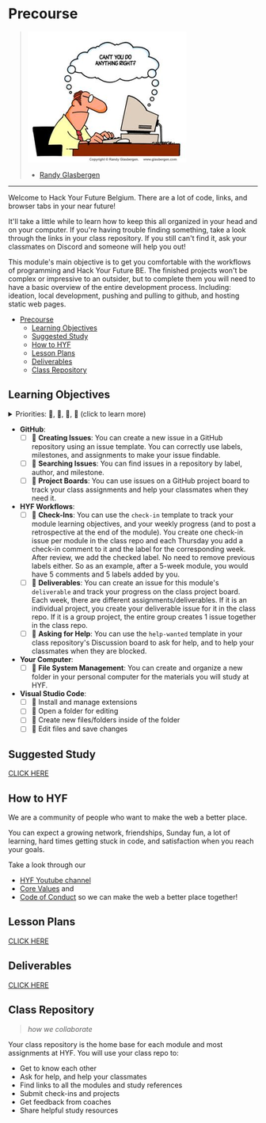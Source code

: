 # Precourse

> ![miscommunication](./assets/cant-you-do-anything-right.jpeg)
>
> - [Randy Glasbergen](https://www.glasbergen.com/)

---

Welcome to Hack Your Future Belgium. There are a lot of code, links, and browser
tabs in your near future!

It'll take a little while to learn how to keep this all organized in your head
and on your computer. If you're having trouble finding something, take a look
through the links in your class repository. If you still can't find it, ask your
classmates on Discord and someone will help you out!

This module's main objective is to get you comfortable with the workflows of
programming and Hack Your Future BE. The finished projects won't be complex
or impressive to an outsider, but to complete them you will need to have a basic
overview of the entire development process. Including: ideation, local
development, pushing and pulling to github, and hosting static web pages.

- [Precourse](#precourse)
  - [Learning Objectives](#learning-objectives)
  - [Suggested Study](#suggested-study)
  - [How to HYF](#how-to-hyf)
  - [Lesson Plans](#lesson-plans)
  - [Deliverables](#deliverables)
  - [Class Repository](#class-repository)

## Learning Objectives

<details>
<summary>Priorities: 🥚, 🐣, 🐥, 🐔 (click to learn more)</summary>
<br>

There is a lot to learn in this module. If you can't master all the material at
once, that's expected! Anything you don't master now will always be waiting for
you to review when you need it. These 4 emoji's will help you prioritize your
study time and to measure your progress:

- 🥚: Understanding this material is required, it covers the base skills you'll
  need for this module and the next. You do not need to finish all of them but
  should feel comfortable that you could with enough time.
- 🐣: You have started all of these exercises and feel you could complete them
  all if you just had more time. It may not be easy for you but with effort, you can make it through.
- 🐥: You have studied the examples and started some exercises if you had time.
  You should have a big-picture understanding of these concepts/skills, but may
  not be confident completing the exercises.
- 🐔: These concepts or skills are not necessary but are related to this module.
  If you are finished with 🥚, 🐣 and 🐥 you can use the 🐔 exercises to push
  yourself without getting distracted from the module's main objectives.

---

</details>

- **GitHub**:
  - [ ] 🥚 **Creating Issues**: You can create a new issue in a GitHub
        repository using an issue template. You can correctly use labels,
        milestones, and assignments to make your issue findable.
  - [ ] 🥚 **Searching Issues**: You can find issues in a repository by label,
        author, and milestone.
  - [ ] 🥚 **Project Boards**: You can use issues on a GitHub project board to
        track your class assignments and help your classmates when they need it.
- **HYF Workflows**:
  - [ ] 🥚 **Check-Ins**: You can use the `check-in` template to track your
        module learning objectives, and your weekly progress (and to post a
        retrospective at the end of the module). You create one check-in issue
        per module in the class repo and each Thursday you add a check-in
        comment to it and the label for the corresponding week. After review, we
        add the checked label. No need to remove previous labels either. So as
        an example, after a 5-week module, you would have 5 comments and 5
        labels added by you.
  - [ ] 🥚 **Deliverables**: You can create an issue for this module's
        `deliverable` and track your progress on the class project board. Each
        week, there are different assignments/deliverables. If it is an
        individual project, you create your deliverable issue for it in the
        class repo. If it is a group project, the entire group creates 1 issue
        together in the class repo.
  - [ ] 🥚 **Asking for Help**: You can use the `help-wanted` template in your
        class repository's Discussion board to ask for help, and to help your
        classmates when they are blocked.
- **Your Computer**:
  - [ ] 🥚 **File System Management**: You can create and organize a new folder
        in your personal computer for the materials you will study at HYF.
- **Visual Studio Code**:
  - [ ] 🥚 Install and manage extensions
  - [ ] 🥚 Open a folder for editing
  - [ ] 🥚 Create new files/folders inside of the folder
  - [ ] 🥚 Edit files and save changes

## Suggested Study

[CLICK HERE](./suggested-study.md)

## How to HYF

We are a community of people who want to make the web a better place.

You can expect a growing network, friendships, Sunday fun, a lot of learning, hard times getting stuck in code, and satisfaction when you reach your goals.

Take a look through our

- [HYF Youtube channel](https://www.youtube.com/@HYF-BE)
- [Core Values](https://home.hackyourfuture.be/core-values) and
- [Code of Conduct](https://home.hackyourfuture.be/code-of-conduct) so we can make
the web a better place together!

## Lesson Plans

[CLICK HERE](./lesson-plans/README.md)

## Deliverables

[CLICK HERE](./deliverables/README.md)

## Class Repository

> _how we collaborate_

Your class repository is the home base for each module and most assignments at
HYF. You will use your class repo to:

- Get to know each other
- Ask for help, and help your classmates
- Find links to all the modules and study references
- Submit check-ins and projects
- Get feedback from coaches
- Share helpful study resources

